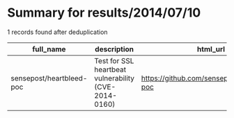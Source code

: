 
# Summary for results/2014/07/10
    
1 records found after deduplication

| full_name | description | html_url | matched_list | matched_count | pushed_at | size | stargazers_count | language | forks_count |
|--------------------------|------------------------------------------------------|---------------------------------------------|----------------------------------|-----------------|---------------------------|--------|--------------------|------------|---------------|
| sensepost/heartbleed-poc | Test for SSL heartbeat vulnerability (CVE-2014-0160) | https://github.com/sensepost/heartbleed-poc | ['cve poc', 'vulnerability poc'] | 2 | 2014-07-10 21:17:22+00:00 | 12739 | 135 | Ruby | 79 |
